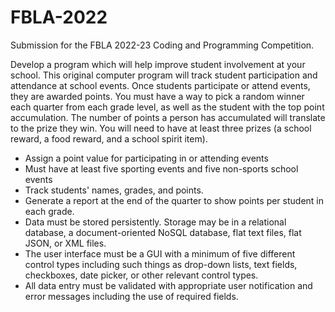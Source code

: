 # FBLA-2022
Submission for the FBLA 2022-23 Coding and Programming Competition.

Develop a program which will help improve student involvement at your school. This original computer program will track student participation and attendance at school events. Once students participate or attend events, they are awarded points. You must have a way to pick a random winner each quarter from each grade level, as well as the student with the top point accumulation. The number of points a person has accumulated will translate to the prize they win. You will need to have at least three prizes (a school reward, a food reward, and a school spirit item).
- Assign a point value for participating in or attending events
- Must have at least five sporting events and five non-sports school events
- Track students' names, grades, and points.
- Generate a report at the end of the quarter to show points per student in each grade.
- Data must be stored persistently. Storage may be in a relational database, a document-oriented NoSQL database, flat text files, flat JSON, or XML files.
- The user interface must be a GUI with a minimum of five different control types including such things as drop-down lists, text fields, checkboxes, date picker, or other relevant control types.
- All data entry must be validated with appropriate user notification and error messages including the use of required fields.
